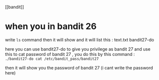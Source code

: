 [[bandit]]
# when you in bandit 26

write `ls` command then it will show and it will list this :
text.txt 
bandit27-do

here you can use bandit27-do to give you privilege as bandit 27 and use this to cat password of bandit 27 , you do this by this command :
`./bandit27-do cat /etc/bandit_pass/bandit27`

then it will show you the password of bandit 27 (i cant write the password here)